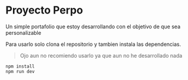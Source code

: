 # Proyecto Perpo

Un simple portafolio que estoy desarrollando con el objetivo de que sea personalizable

Para usarlo solo clona el repositorio y tambien instala las dependencias.

> Ojo aun no recomiendo usarlo ya que aun no he desarrollado nada

```node
npm install
npm run dev
```

